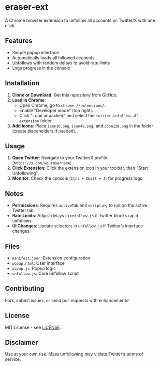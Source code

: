 # eraser-ext
A Chrome browser extension to unfollow all accounts on Twitter/X with one click.

## Features
- Simple popup interface
- Automatically loads all followed accounts
- Unfollows with random delays to avoid rate limits
- Logs progress in the console

## Installation
1. **Clone or Download**: Get this repository from GitHub.
2. **Load in Chrome**:
   - Open Chrome, go to `chrome://extensions/`.
   - Enable "Developer mode" (top right).
   - Click "Load unpacked" and select the `twitter-unfollow-all-extension` folder.
3. **Add Icons**: Place `icon16.png`, `icon48.png`, and `icon128.png` in the folder (create placeholders if needed).

## Usage
1. **Open Twitter**: Navigate to your Twitter/X profile (`https://x.com/yourusername`).
2. **Click Extension**: Click the extension icon in your toolbar, then "Start Unfollowing".
3. **Monitor**: Check the console (`Ctrl + Shift + J`) for progress logs.

## Notes
- **Permissions**: Requires `activeTab` and `scripting` to run on the active Twitter tab.
- **Rate Limits**: Adjust delays in `unfollow.js` if Twitter blocks rapid unfollows.
- **UI Changes**: Update selectors in `unfollow.js` if Twitter’s interface changes.

## Files
- `manifest.json`: Extension configuration
- `popup.html`: User interface
- `popup.js`: Popup logic
- `unfollow.js`: Core unfollow script

## Contributing
Fork, submit issues, or send pull requests with enhancements!

## License
MIT License - see [LICENSE](LICENSE).

## Disclaimer
Use at your own risk. Mass unfollowing may violate Twitter’s terms of service.

